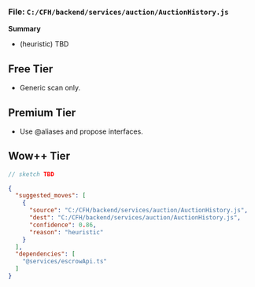 ### File: `C:/CFH/backend/services/auction/AuctionHistory.js`

**Summary**
- (heuristic) TBD

## Free Tier
- Generic scan only.

## Premium Tier
- Use @aliases and propose interfaces.

## Wow++ Tier
```ts
// sketch TBD
```

```json
{
  "suggested_moves": [
    {
      "source": "C:/CFH/backend/services/auction/AuctionHistory.js",
      "dest": "C:/CFH/backend/services/auction/AuctionHistory.js",
      "confidence": 0.86,
      "reason": "heuristic"
    }
  ],
  "dependencies": [
    "@services/escrowApi.ts"
  ]
}
```

